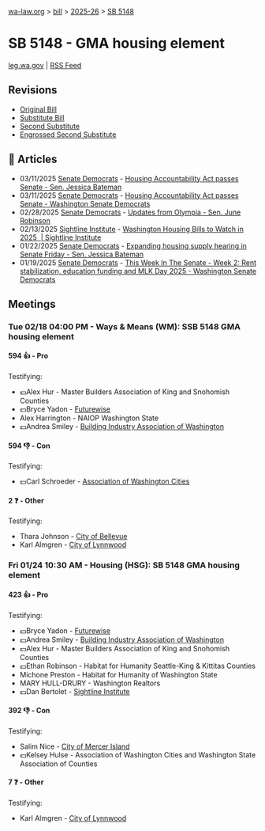 [wa-law.org](/) > [bill](/bill/) > [2025-26](/bill/2025-26/) > [SB 5148](/bill/2025-26/sb/5148/)

# SB 5148 - GMA housing element
[leg.wa.gov](https://app.leg.wa.gov/billsummary?BillNumber=5148&Year=2025&Initiative=false) | [RSS Feed](./rss.xml)

## Revisions
* [Original Bill](1/)
* [Substitute Bill](S/)
* [Second Substitute](S2/)
* [Engrossed Second Substitute](S2.E/)

## 📰 Articles
* 03/11/2025 [Senate Democrats](/org/senate_democrats/) - [Housing Accountability Act passes Senate - Sen. Jessica Bateman](https://senatedemocrats.wa.gov/bateman/2025/03/11/housing-accountability-act-passes-senate/#:~:text=Senate%20Bill%205148)
* 03/11/2025 [Senate Democrats](/org/senate_democrats/) - [Housing Accountability Act passes Senate - Washington Senate Democrats](https://senatedemocrats.wa.gov/blog/2025/03/11/housing-accountability-act-passes-senate/#:~:text=Senate%20Bill%205148)
* 02/28/2025 [Senate Democrats](/org/senate_democrats/) - [Updates from Olympia - Sen. June Robinson](https://senatedemocrats.wa.gov/robinson/2025/02/28/updates-from-olympia-2/#:~:text=Senate%20Bill%205148)
* 02/13/2025 [Sightline Institute](/org/sightline_institute/) - [Washington Housing Bills to Watch in 2025  | Sightline Institute](https://www.sightline.org/2025/02/13/washington-housing-bills-to-watch-in-2025/#:~:text=SB%205148)
* 01/22/2025 [Senate Democrats](/org/senate_democrats/) - [Expanding housing supply hearing in Senate Friday - Sen. Jessica Bateman](https://senatedemocrats.wa.gov/bateman/2025/01/22/expanding-housing-supply-hearing-in-senate-friday/#:~:text=SB%205148)
* 01/19/2025 [Senate Democrats](/org/senate_democrats/) - [This Week In The Senate - Week 2: Rent stabilization, education funding and MLK Day 2025 - Washington Senate Democrats](https://senatedemocrats.wa.gov/blog/2025/01/19/this-week-in-the-senate-week-2-rent-stabilization-education-funding-and-mlk-day-2025/#:~:text=SB%205148)

## Meetings
### Tue 02/18 04:00 PM - Ways & Means (WM): SSB 5148 GMA housing element
#### 594 👍 - Pro
Testifying:
* 💵Alex Hur - Master Builders Association of King and Snohomish Counties
* 💵Bryce Yadon - [Futurewise](/org/futurewise/)
* Alex Harrington - NAIOP Washington State
* 💵Andrea Smiley - [Building Industry Association of Washington](/org/building_industry_association_of_washington/)

#### 594 👎 - Con
Testifying:
* 💵Carl Schroeder - [Association of Washington Cities](/org/association_of_washington_cities/)

#### 2 ❓ - Other
Testifying:
* Thara Johnson - [City of Bellevue](/org/city_of_bellevue/)
* Karl Almgren - [City of Lynnwood](/org/city_of_lynnwood/)

### Fri 01/24 10:30 AM - Housing (HSG): SB 5148 GMA housing element
#### 423 👍 - Pro
Testifying:
* 💵Bryce Yadon - [Futurewise](/org/futurewise/)
* 💵Andrea Smiley - [Building Industry Association of Washington](/org/building_industry_association_of_washington/)
* 💵Alex Hur - Master Builders Association of King and Snohomish Counties
* 💵Ethan Robinson - Habitat for Humanity Seattle-King & Kittitas Counties
* Michone Preston - Habitat for Humanity of Washington State
* MARY HULL-DRURY - Washington Realtors
* 💵Dan Bertolet - [Sightline Institute](/org/sightline_institute/)

#### 392 👎 - Con
Testifying:
* Salim Nice - [City of Mercer Island](/org/city_of_mercer_island/)
* 💵Kelsey Hulse - Association of Washington Cities and Washington State Association of Counties

#### 7 ❓ - Other
Testifying:
* Karl Almgren - [City of Lynnwood](/org/city_of_lynnwood/)
